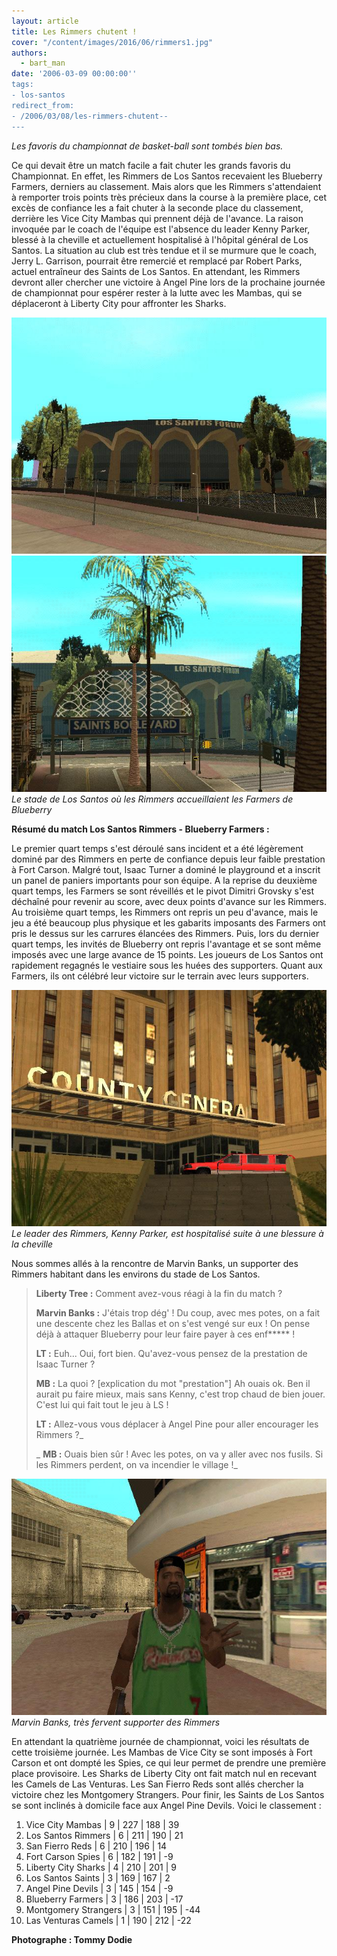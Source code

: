 ```yaml
---
layout: article
title: Les Rimmers chutent !
cover: "/content/images/2016/06/rimmers1.jpg"
authors:
  - bart_man
date: '2006-03-09 00:00:00''
tags:
- los-santos
redirect_from:
- /2006/03/08/les-rimmers-chutent--
---
```


_Les favoris du championnat de basket-ball sont tombés bien bas._

Ce qui devait être un match facile a fait chuter les grands favoris du Championnat. En effet, les Rimmers de Los Santos recevaient les Blueberry Farmers, derniers au classement. Mais alors que les Rimmers s'attendaient à remporter trois points très précieux dans la course à la première place, cet excès de confiance les a fait chuter à la seconde place du classement, derrière les Vice City Mambas qui prennent déjà de l'avance. La raison invoquée par le coach de l'équipe est l'absence du leader Kenny Parker, blessé à la cheville et actuellement hospitalisé à l'hôpital général de Los Santos. La situation au club est très tendue et il se murmure que le coach, Jerry L. Garrison, pourrait être remercié et remplacé par Robert Parks, actuel entraîneur des Saints de Los Santos. En attendant, les Rimmers devront aller chercher une victoire à Angel Pine lors de la prochaine journée de championnat pour espérer rester à la lutte avec les Mambas, qui se déplaceront à Liberty City pour affronter les Sharks.

![](/content/images/2005/01/rimmers1.jpg)
![Le stade de Los Santos où les Rimmers accueillaient les Farmers de Blueberry](/content/images/2005/01/rimmers3.jpg)
_Le stade de Los Santos où les Rimmers accueillaient les Farmers de Blueberry_

**Résumé du match Los Santos Rimmers - Blueberry Farmers :**

Le premier quart temps s'est déroulé sans incident et a été légèrement dominé par des Rimmers en perte de confiance depuis leur faible prestation à Fort Carson. Malgré tout, Isaac Turner a dominé le playground et a inscrit un panel de paniers importants pour son équipe. A la reprise du deuxième quart temps, les Farmers se sont réveillés et le pivot Dimitri Grovsky s'est déchaîné pour revenir au score, avec deux points d'avance sur les Rimmers. Au troisième quart temps, les Rimmers ont repris un peu d'avance, mais le jeu a été beaucoup plus physique et les gabarits imposants des Farmers ont pris le dessus sur les carrures élancées des Rimmers. Puis, lors du dernier quart temps, les invités de Blueberry ont repris l'avantage et se sont même imposés avec une large avance de 15 points. Les joueurs de Los Santos ont rapidement regagnés le vestiaire sous les huées des supporters. Quant aux Farmers, ils ont célébré leur victoire sur le terrain avec leurs supporters.

![Le leader des Rimmers, Kenny Parker, est hospitalisé suite à une blessure à la cheville](/content/images/2005/01/rimmers4.jpg)
_Le leader des Rimmers, Kenny Parker, est hospitalisé suite à une blessure à la cheville_

Nous sommes allés à la rencontre de Marvin Banks, un supporter des Rimmers habitant dans les environs du stade de Los Santos.

> **Liberty Tree :** Comment avez-vous réagi à la fin du match ?
> 
> **Marvin Banks :** J'étais trop dég' ! Du coup, avec mes potes, on a fait une descente chez les Ballas et on s'est vengé sur eux ! On pense déjà à attaquer Blueberry pour leur faire payer à ces enf\*\*\*\*\* !
> 
> **LT :** Euh... Oui, fort bien. Qu'avez-vous pensez de la prestation de Isaac Turner ?
> 
> **MB :** La quoi ? [explication du mot "prestation"] Ah ouais ok. Ben il aurait pu faire mieux, mais sans Kenny, c'est trop chaud de bien jouer. C'est lui qui fait tout le jeu à LS !
> 
> **LT :** Allez-vous vous déplacer à Angel Pine pour aller encourager les Rimmers ?\_
> 
> _ **MB :** Ouais bien sûr ! Avec les potes, on va y aller avec nos fusils. Si les Rimmers perdent, on va incendier le village !_

![Marvin Banks, très fervent supporter des Rimmers](/content/images/2005/01/rimmers2.jpg)
_Marvin Banks, très fervent supporter des Rimmers_

En attendant la quatrième journée de championnat, voici les résultats de cette troisième journée. Les Mambas de Vice City se sont imposés à Fort Carson et ont dompté les Spies, ce qui leur permet de prendre une première place provisoire. Les Sharks de Liberty City ont fait match nul en recevant les Camels de Las Venturas. Les San Fierro Reds sont allés chercher la victoire chez les Montgomery Strangers. Pour finir, les Saints de Los Santos se sont inclinés à domicile face aux Angel Pine Devils. Voici le classement :

1. Vice City Mambas | 9 | 227 | 188 | 39
2. Los Santos Rimmers | 6 | 211 | 190 | 21
3. San Fierro Reds | 6 | 210 | 196 | 14
4. Fort Carson Spies | 6 | 182 | 191 | -9
5. Liberty City Sharks | 4 | 210 | 201 | 9
6. Los Santos Saints | 3 | 169 | 167 | 2
7. Angel Pine Devils | 3 | 145 | 154 | -9
8. Blueberry Farmers | 3 | 186 | 203 | -17
9. Montgomery Strangers | 3 | 151 | 195 | -44
10. Las Venturas Camels | 1 | 190 | 212 | -22

**Photographe : Tommy Dodie**
